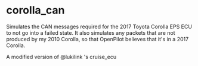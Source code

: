 # corolla_can

Simulates the CAN messages required for the 2017 Toyota Corolla EPS ECU to not go into a failed state. It also simulates any packets that are not produced by my 2010 Corolla, so that OpenPilot believes that it's in a 2017 Corolla.

A modified version of @lukilink 's cruise_ecu
